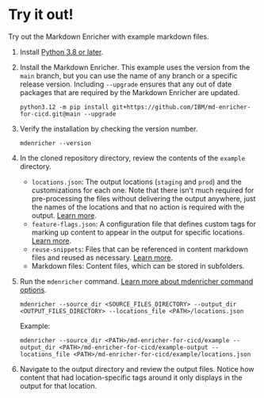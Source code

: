 <!--
# Copyright 2022, 2025 IBM Inc. All rights reserved
# SPDX-License-Identifier: Apache2.0
# Last updated: 2025-07-17
-->

# Try it out!

Try out the Markdown Enricher with example markdown files.

1. Install [Python 3.8 or later](https://www.python.org/downloads/).

1. Install the Markdown Enricher. This example uses the version from the `main` branch, but you can use the name of any branch or a specific release version. Including `--upgrade` ensures that any out of date packages that are required by the Markdown Enricher are updated.
    ```
    python3.12 -m pip install git+https://github.com/IBM/md-enricher-for-cicd.git@main --upgrade
    ```

1. Verify the installation by checking the version number.
    ```
    mdenricher --version
    ```

1. In the cloned repository directory, review the contents of the `example` directory.
    - `locations.json`: The output locations (`staging` and `prod`) and the customizations for each one. Note that there isn't much required for pre-processing the files without delivering the output anywhere, just the names of the locations and that no action is required with the output. [Learn more](setup.md).
    - `feature-flags.json`: A configuration file that defines custom tags for marking up content to appear in the output for specific locations. [Learn more](feature-flags.md).
    - `reuse-snippets`: Files that can be referenced in content markdown files and reused as necessary. [Learn more](reuse.md).
    - Markdown files: Content files, which can be stored in subfolders.

1. Run the `mdenricher` command. [Learn more about mdenricher command options](setup.md).
    ```
    mdenricher --source_dir <SOURCE_FILES_DIRECTORY> --output_dir <OUTPUT_FILES_DIRECTORY> --locations_file <PATH>/locations.json
    ```

    Example:
    ```
    mdenricher --source_dir <PATH>/md-enricher-for-cicd/example --output_dir <PATH>/md-enricher-for-cicd/example-output --locations_file <PATH>/md-enricher-for-cicd/example/locations.json
    ```

1. Navigate to the output directory and review the output files. Notice how content that had location-specific tags around it only displays in the output for that location.




